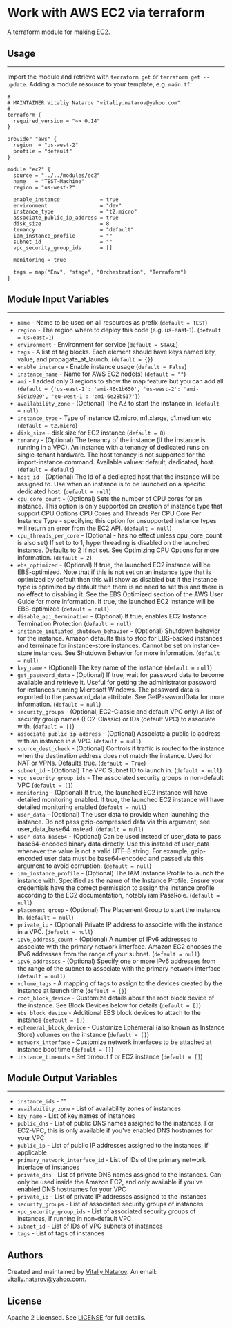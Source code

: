 # Work with AWS EC2 via terraform

A terraform module for making EC2.


## Usage
----------------------
Import the module and retrieve with ```terraform get``` or ```terraform get --update```. Adding a module resource to your template, e.g. `main.tf`:

```
#
# MAINTAINER Vitaliy Natarov "vitaliy.natarov@yahoo.com"
#
terraform {
  required_version = "~> 0.14"
}

provider "aws" {
  region  = "us-west-2"
  profile = "default"
}

module "ec2" {
  source = "../../modules/ec2"
  name   = "TEST-Machine"
  region = "us-west-2"

  enable_instance             = true
  environment                 = "dev"
  instance_type               = "t2.micro"
  associate_public_ip_address = true
  disk_size                   = 8
  tenancy                     = "default"
  iam_instance_profile        = ""
  subnet_id                   = ""
  vpc_security_group_ids      = []

  monitoring = true

  tags = map("Env", "stage", "Orchestration", "Terraform")
}
```

## Module Input Variables
----------------------
- `name` - Name to be used on all resources as prefix (`default = TEST`)
- `region` - The region where to deploy this code (e.g. us-east-1). (`default = us-east-1`)
- `environment` - Environment for service (`default = STAGE`)
- `tags` - A list of tag blocks. Each element should have keys named key, value, and propagate_at_launch. (`default = {}`)
- `enable_instance` - Enable instance usage (`default = False`)
- `instance_name` - Name for AWS EC2 node(s) (`default = ""`)
- `ami` - I added only 3 regions to show the map feature but you can add all (`default = {'us-east-1': 'ami-46c1b650', 'us-west-2': 'ami-50d1d929', 'eu-west-1': 'ami-6e28b517'}`)
- `availability_zone` - (Optional) The AZ to start the instance in. (`default = null`)
- `instance_type` - Type of instance t2.micro, m1.xlarge, c1.medium etc (`default = t2.micro`)
- `disk_size` - disk size for EC2 instance (`default = 8`)
- `tenancy` - (Optional) The tenancy of the instance (if the instance is running in a VPC). An instance with a tenancy of dedicated runs on single-tenant hardware. The host tenancy is not supported for the import-instance command. Available values: default, dedicated, host. (`default = default`)
- `host_id` - (Optional) The Id of a dedicated host that the instance will be assigned to. Use when an instance is to be launched on a specific dedicated host. (`default = null`)
- `cpu_core_count` - (Optional) Sets the number of CPU cores for an instance. This option is only supported on creation of instance type that support CPU Options CPU Cores and Threads Per CPU Core Per Instance Type - specifying this option for unsupported instance types will return an error from the EC2 API. (`default = null`)
- `cpu_threads_per_core` - (Optional - has no effect unless cpu_core_count is also set) If set to to 1, hyperthreading is disabled on the launched instance. Defaults to 2 if not set. See Optimizing CPU Options for more information. (`default = 2`)
- `ebs_optimized` - (Optional) If true, the launched EC2 instance will be EBS-optimized. Note that if this is not set on an instance type that is optimized by default then this will show as disabled but if the instance type is optimized by default then there is no need to set this and there is no effect to disabling it. See the EBS Optimized section of the AWS User Guide for more information. If true, the launched EC2 instance will be EBS-optimized (`default = null`)
- `disable_api_termination` -  (Optional) If true, enables EC2 Instance Termination Protection (`default = null`)
- `instance_initiated_shutdown_behavior` - (Optional) Shutdown behavior for the instance. Amazon defaults this to stop for EBS-backed instances and terminate for instance-store instances. Cannot be set on instance-store instances. See Shutdown Behavior for more information. (`default = null`)
- `key_name` - (Optional) The key name of the instance (`default = null`)
- `get_password_data` - (Optional) If true, wait for password data to become available and retrieve it. Useful for getting the administrator password for instances running Microsoft Windows. The password data is exported to the password_data attribute. See GetPasswordData for more information. (`default = null`)
- `security_groups` - (Optional, EC2-Classic and default VPC only) A list of security group names (EC2-Classic) or IDs (default VPC) to associate with. (`default = []`)
- `associate_public_ip_address` - (Optional) Associate a public ip address with an instance in a VPC. (`default = null`)
- `source_dest_check` - (Optional) Controls if traffic is routed to the instance when the destination address does not match the instance. Used for NAT or VPNs. Defaults true. (`default = True`)
- `subnet_id` - (Optional) The VPC Subnet ID to launch in. (`default = null`)
- `vpc_security_group_ids` - The associated security groups in non-default VPC (`default = []`)
- `monitoring` - (Optional) If true, the launched EC2 instance will have detailed monitoring enabled. If true, the launched EC2 instance will have detailed monitoring enabled (`default = null`)
- `user_data` - (Optional) The user data to provide when launching the instance. Do not pass gzip-compressed data via this argument; see user_data_base64 instead. (`default = null`)
- `user_data_base64` - (Optional) Can be used instead of user_data to pass base64-encoded binary data directly. Use this instead of user_data whenever the value is not a valid UTF-8 string. For example, gzip-encoded user data must be base64-encoded and passed via this argument to avoid corruption. (`default = null`)
- `iam_instance_profile` - (Optional) The IAM Instance Profile to launch the instance with. Specified as the name of the Instance Profile. Ensure your credentials have the correct permission to assign the instance profile according to the EC2 documentation, notably iam:PassRole. (`default = null`)
- `placement_group` - (Optional) The Placement Group to start the instance in. (`default = null`)
- `private_ip` - (Optional) Private IP address to associate with the instance in a VPC. (`default = null`)
- `ipv6_address_count` - (Optional) A number of IPv6 addresses to associate with the primary network interface. Amazon EC2 chooses the IPv6 addresses from the range of your subnet. (`default = null`)
- `ipv6_addresses` - (Optional) Specify one or more IPv6 addresses from the range of the subnet to associate with the primary network interface (`default = null`)
- `volume_tags` - A mapping of tags to assign to the devices created by the instance at launch time (`default = {}`)
- `root_block_device` - Customize details about the root block device of the instance. See Block Devices below for details (`default = []`)
- `ebs_block_device` - Additional EBS block devices to attach to the instance (`default = []`)
- `ephemeral_block_device` - Customize Ephemeral (also known as Instance Store) volumes on the instance (`default = []`)
- `network_interface` - Customize network interfaces to be attached at instance boot time (`default = []`)
- `instance_timeouts` - Set timeout f or EC2 instance (`default = []`)

## Module Output Variables
----------------------
- `instance_ids` - ""
- `availability_zone` - List of availability zones of instances
- `key_name` - List of key names of instances
- `public_dns` - List of public DNS names assigned to the instances. For EC2-VPC, this is only available if you've enabled DNS hostnames for your VPC
- `public_ip` - List of public IP addresses assigned to the instances, if applicable
- `primary_network_interface_id` - List of IDs of the primary network interface of instances
- `private_dns` - List of private DNS names assigned to the instances. Can only be used inside the Amazon EC2, and only available if you've enabled DNS hostnames for your VPC
- `private_ip` - List of private IP addresses assigned to the instances
- `security_groups` - List of associated security groups of instances
- `vpc_security_group_ids` - List of associated security groups of instances, if running in non-default VPC
- `subnet_id` - List of IDs of VPC subnets of instances
- `tags` - List of tags of instances


## Authors

Created and maintained by [Vitaliy Natarov](https://github.com/SebastianUA). An email: [vitaliy.natarov@yahoo.com](vitaliy.natarov@yahoo.com).

## License

Apache 2 Licensed. See [LICENSE](https://github.com/SebastianUA/terraform/blob/master/LICENSE) for full details.
